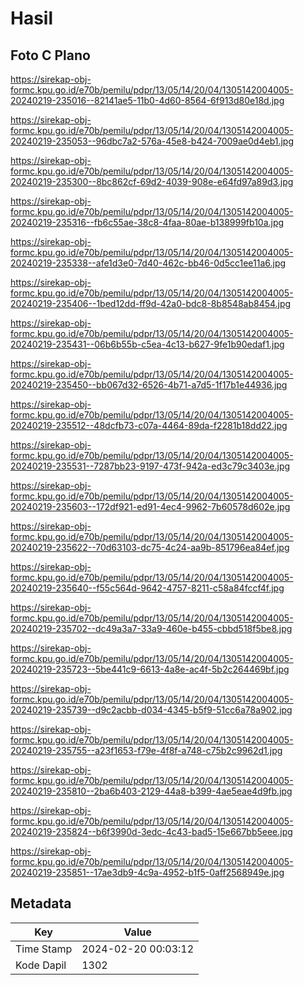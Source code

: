 # Hasil

## Foto C Plano

https://sirekap-obj-formc.kpu.go.id/e70b/pemilu/pdpr/13/05/14/20/04/1305142004005-20240219-235016--82141ae5-11b0-4d60-8564-6f913d80e18d.jpg

https://sirekap-obj-formc.kpu.go.id/e70b/pemilu/pdpr/13/05/14/20/04/1305142004005-20240219-235053--96dbc7a2-576a-45e8-b424-7009ae0d4eb1.jpg

https://sirekap-obj-formc.kpu.go.id/e70b/pemilu/pdpr/13/05/14/20/04/1305142004005-20240219-235300--8bc862cf-69d2-4039-908e-e64fd97a89d3.jpg

https://sirekap-obj-formc.kpu.go.id/e70b/pemilu/pdpr/13/05/14/20/04/1305142004005-20240219-235316--fb6c55ae-38c8-4faa-80ae-b138999fb10a.jpg

https://sirekap-obj-formc.kpu.go.id/e70b/pemilu/pdpr/13/05/14/20/04/1305142004005-20240219-235338--afe1d3e0-7d40-462c-bb46-0d5cc1ee11a6.jpg

https://sirekap-obj-formc.kpu.go.id/e70b/pemilu/pdpr/13/05/14/20/04/1305142004005-20240219-235406--1bed12dd-ff9d-42a0-bdc8-8b8548ab8454.jpg

https://sirekap-obj-formc.kpu.go.id/e70b/pemilu/pdpr/13/05/14/20/04/1305142004005-20240219-235431--06b6b55b-c5ea-4c13-b627-9fe1b90edaf1.jpg

https://sirekap-obj-formc.kpu.go.id/e70b/pemilu/pdpr/13/05/14/20/04/1305142004005-20240219-235450--bb067d32-6526-4b71-a7d5-1f17b1e44936.jpg

https://sirekap-obj-formc.kpu.go.id/e70b/pemilu/pdpr/13/05/14/20/04/1305142004005-20240219-235512--48dcfb73-c07a-4464-89da-f2281b18dd22.jpg

https://sirekap-obj-formc.kpu.go.id/e70b/pemilu/pdpr/13/05/14/20/04/1305142004005-20240219-235531--7287bb23-9197-473f-942a-ed3c79c3403e.jpg

https://sirekap-obj-formc.kpu.go.id/e70b/pemilu/pdpr/13/05/14/20/04/1305142004005-20240219-235603--172df921-ed91-4ec4-9962-7b60578d602e.jpg

https://sirekap-obj-formc.kpu.go.id/e70b/pemilu/pdpr/13/05/14/20/04/1305142004005-20240219-235622--70d63103-dc75-4c24-aa9b-851796ea84ef.jpg

https://sirekap-obj-formc.kpu.go.id/e70b/pemilu/pdpr/13/05/14/20/04/1305142004005-20240219-235640--f55c564d-9642-4757-8211-c58a84fccf4f.jpg

https://sirekap-obj-formc.kpu.go.id/e70b/pemilu/pdpr/13/05/14/20/04/1305142004005-20240219-235702--dc49a3a7-33a9-460e-b455-cbbd518f5be8.jpg

https://sirekap-obj-formc.kpu.go.id/e70b/pemilu/pdpr/13/05/14/20/04/1305142004005-20240219-235723--5be441c9-6613-4a8e-ac4f-5b2c264469bf.jpg

https://sirekap-obj-formc.kpu.go.id/e70b/pemilu/pdpr/13/05/14/20/04/1305142004005-20240219-235739--d9c2acbb-d034-4345-b5f9-51cc6a78a902.jpg

https://sirekap-obj-formc.kpu.go.id/e70b/pemilu/pdpr/13/05/14/20/04/1305142004005-20240219-235755--a23f1653-f79e-4f8f-a748-c75b2c9962d1.jpg

https://sirekap-obj-formc.kpu.go.id/e70b/pemilu/pdpr/13/05/14/20/04/1305142004005-20240219-235810--2ba6b403-2129-44a8-b399-4ae5eae4d9fb.jpg

https://sirekap-obj-formc.kpu.go.id/e70b/pemilu/pdpr/13/05/14/20/04/1305142004005-20240219-235824--b6f3990d-3edc-4c43-bad5-15e667bb5eee.jpg

https://sirekap-obj-formc.kpu.go.id/e70b/pemilu/pdpr/13/05/14/20/04/1305142004005-20240219-235851--17ae3db9-4c9a-4952-b1f5-0aff2568949e.jpg


## Metadata

| Key        | Value               |
| ---------- | ------------------- |
| Time Stamp | 2024-02-20 00:03:12 |
| Kode Dapil | 1302                |



